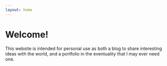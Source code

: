 ```yaml
---
layout: home
---
```

<link href="/css/override.css" rel="stylesheet" type="text/css">

# Welcome!

This website is intended for personal use as both a blog to share interesting ideas with the world, and a portfolio in the eventuality that I may ever need one.

